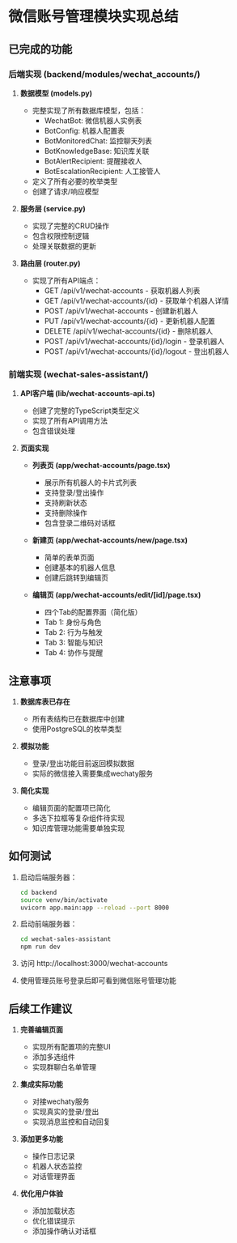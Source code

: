# 微信账号管理模块实现总结

## 已完成的功能

### 后端实现 (backend/modules/wechat_accounts/)

1. **数据模型 (models.py)**
   - 完整实现了所有数据库模型，包括：
     - WechatBot: 微信机器人实例表
     - BotConfig: 机器人配置表
     - BotMonitoredChat: 监控聊天列表
     - BotKnowledgeBase: 知识库关联
     - BotAlertRecipient: 提醒接收人
     - BotEscalationRecipient: 人工接管人
   - 定义了所有必要的枚举类型
   - 创建了请求/响应模型

2. **服务层 (service.py)**
   - 实现了完整的CRUD操作
   - 包含权限控制逻辑
   - 处理关联数据的更新

3. **路由层 (router.py)**
   - 实现了所有API端点：
     - GET /api/v1/wechat-accounts - 获取机器人列表
     - GET /api/v1/wechat-accounts/{id} - 获取单个机器人详情
     - POST /api/v1/wechat-accounts - 创建新机器人
     - PUT /api/v1/wechat-accounts/{id} - 更新机器人配置
     - DELETE /api/v1/wechat-accounts/{id} - 删除机器人
     - POST /api/v1/wechat-accounts/{id}/login - 登录机器人
     - POST /api/v1/wechat-accounts/{id}/logout - 登出机器人

### 前端实现 (wechat-sales-assistant/)

1. **API客户端 (lib/wechat-accounts-api.ts)**
   - 创建了完整的TypeScript类型定义
   - 实现了所有API调用方法
   - 包含错误处理

2. **页面实现**
   - **列表页 (app/wechat-accounts/page.tsx)**
     - 展示所有机器人的卡片式列表
     - 支持登录/登出操作
     - 支持刷新状态
     - 支持删除操作
     - 包含登录二维码对话框
   
   - **新建页 (app/wechat-accounts/new/page.tsx)**
     - 简单的表单页面
     - 创建基本的机器人信息
     - 创建后跳转到编辑页
   
   - **编辑页 (app/wechat-accounts/edit/[id]/page.tsx)**
     - 四个Tab的配置界面（简化版）
     - Tab 1: 身份与角色
     - Tab 2: 行为与触发
     - Tab 3: 智能与知识
     - Tab 4: 协作与提醒

## 注意事项

1. **数据库表已存在**
   - 所有表结构已在数据库中创建
   - 使用PostgreSQL的枚举类型

2. **模拟功能**
   - 登录/登出功能目前返回模拟数据
   - 实际的微信接入需要集成wechaty服务

3. **简化实现**
   - 编辑页面的配置项已简化
   - 多选下拉框等复杂组件待实现
   - 知识库管理功能需要单独实现

## 如何测试

1. 启动后端服务器：
   ```bash
   cd backend
   source venv/bin/activate
   uvicorn app.main:app --reload --port 8000
   ```

2. 启动前端服务器：
   ```bash
   cd wechat-sales-assistant
   npm run dev
   ```

3. 访问 http://localhost:3000/wechat-accounts

4. 使用管理员账号登录后即可看到微信账号管理功能

## 后续工作建议

1. **完善编辑页面**
   - 实现所有配置项的完整UI
   - 添加多选组件
   - 实现群聊白名单管理

2. **集成实际功能**
   - 对接wechaty服务
   - 实现真实的登录/登出
   - 实现消息监控和自动回复

3. **添加更多功能**
   - 操作日志记录
   - 机器人状态监控
   - 对话管理界面

4. **优化用户体验**
   - 添加加载状态
   - 优化错误提示
   - 添加操作确认对话框 